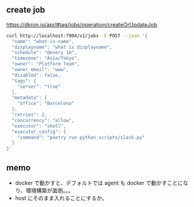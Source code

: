 ## create job

https://dkron.io/api/#tag/jobs/operation/createOrUpdateJob

``` sh
curl http://localhost:7904/v1/jobs -X POST --json '{
  "name": "what-is-name",
  "displayname": "what is displayname",
  "schedule": "@every 1m",
  "timezone": "Asia/Tokyo",
  "owner": "Platform Team",
  "owner_email": "www",
  "disabled": false,
  "tags": {
    "server": "true"
  },
  "metadata": {
    "office": "Barcelona"
  },
  "retries": 2,
  "concurrency": "allow",
  "executor": "shell",
  "executor_config": {
    "command": "poetry run python scripts/slack.py"
  }
}'
```

## memo

- docker で動かすと、デフォルトでは agent も docker で動かすことになり、環境構築が面倒。。。
- host にそのまま入れることにするか。
